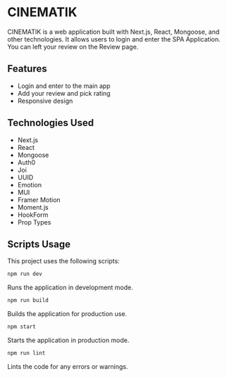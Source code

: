 # CINEMATIK

CINEMATIK is a web application built with Next.js, React, Mongoose, and other
technologies. It allows users to login and enter the SPA Application. You can
left your review on the Review page.

## Features

- Login and enter to the main app
- Add your review and pick rating
- Responsive design

## Technologies Used

- Next.js
- React
- Mongoose
- Auth0
- Joi
- UUID
- Emotion
- MUI
- Framer Motion
- Moment.js
- HookForm
- Prop Types

## Scripts Usage

This project uses the following scripts:

```bash
npm run dev
```

Runs the application in development mode.

```bash
npm run build
```

Builds the application for production use.

```bash
npm start
```

Starts the application in production mode.

```bash
npm run lint
```

Lints the code for any errors or warnings.

